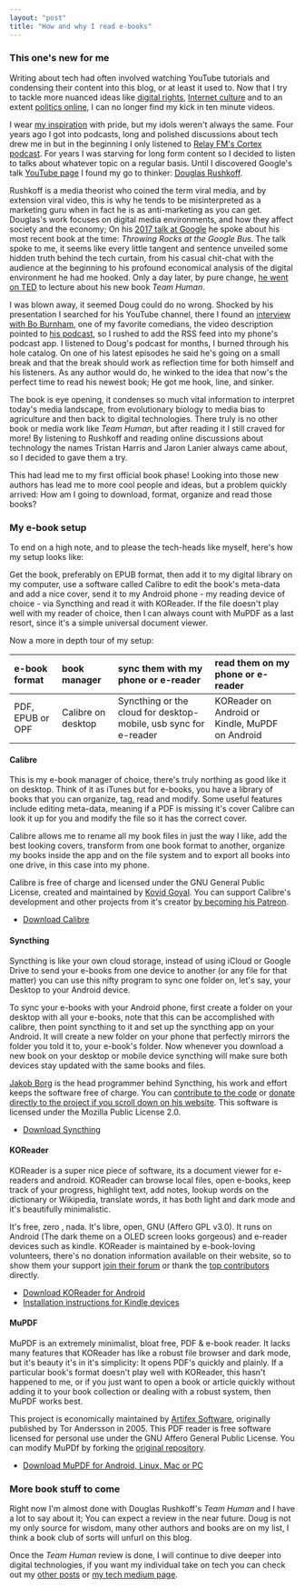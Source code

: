 ```yaml
---
layout: "post"
title: "How and why I read e-books"
---
```


### This one's new for me

Writing about tech had often involved watching YouTube tutorials and condensing their content into this blog, or at least it used to. Now that I try to tackle more nuanced ideas like [digital rights][1], [Internet culture][2] and to an extent [politics online][3], I can no longer find my kick in ten minute videos.

[1]: https://alex-esc.github.io/posts/what-tech-says-about-us.html
[2]: https://alex-esc.github.io/posts/alt-tech.html
[3]: https://alex-esc.github.io/posts/dont-quit-social-media-fix-social-media.html

I wear [my inspiration][4] with pride, but my idols weren't always the same. Four years ago I got into podcasts, long and polished discussions about tech drew me in but in the beginning I only listened to [Relay FM's Cortex podcast][5]. For years I was starving for long form content so I decided to listen to talks about whatever topic on a regular basis. Until I discovered Google's talk [YouTube page][6] I found my go to thinker: [Douglas Rushkoff][7].

[4]: https://alex-esc.github.io/posts/im-on-medium.html
[5]: https://www.relay.fm/cortex
[6]: https://www.youtube.com/user/AtGoogleTalks
[7]: https://en.wikipedia.org/wiki/Douglas_Rushkoff

Rushkoff is a media theorist who coined the term viral media, and by extension viral video, this is why he tends to be misinterpreted as a marketing guru when in fact he is as anti-marketing as you can get. Douglas's work focuses on digital media environments, and how they affect society and the economy; On his [2017 talk at Google][8] he spoke about his most recent book at the time: *Throwing Rocks at the Google Bus*. The talk spoke to me, it seems like every little tangent and sentence unveiled some hidden truth behind the tech curtain, from his casual chit-chat with the audience at the beginning to his profound economical analysis of the digital environment he had me hooked. Only a day later, by pure change, [he went on TED][9] to lecture about his new book *Team Human*.

I was blown away, it seemed Doug could do no wrong. Shocked by his presentation I searched for his YouTube channel, there I found an [interview with Bo Burnham][10], one of my favorite comedians, the video description pointed to [his podcast][11], so I rushed to add the RSS feed into my phone's podcast app. I listened to Doug's podcast for months, I burned through his hole catalog. On one of his latest episodes he said he's going on a small break and that the break should work as reflection time for both himself and his listeners. As any author would do, he winked to the idea that now's the perfect time to read his newest book; He got me hook, line, and sinker.

[8]: https://www.youtube.com/watch?v=0EnmH95016w
[9]: https://www.youtube.com/watch?v=Is1YUQVYkvY
[10]: https://www.youtube.com/watch?v=TkUt_KG0zAc
[11]: https://teamhuman.fm/

The book is eye opening, it condenses so much vital information to interpret today's media landscape, from evolutionary biology to media bias to agriculture and then back to digital technologies. There truly is no other book or media work like *Team Human*, but after reading it I still craved for more! By listening to Rushkoff and reading online discussions about technology the names Tristan Harris and Jaron Lanier always came about, so I decided to gave them a try.

This had lead me to my first official book phase! Looking into those new authors has lead me to more cool people and ideas, but a problem quickly arrived: How am I going to download, format, organize and read those books?

### My e-book setup

To end on a high note, and to please the tech-heads like myself, here's how my setup looks like:

Get the book, preferably on EPUB format, then add it to my digital library on my computer, use a software called Calibre to edit the book's meta-data and add a nice cover, send it to my Android phone - my reading device of choice - via Syncthing and read it with KOReader. If the file doesn't play well with my reader of choice, then I can always count with MuPDF as a last resort, since it's a simple universal document viewer.

Now a more in depth tour of my setup:


| e-book format    | book manager       | sync them with my phone or e-reader                              | read them on my phone or e-reader               |
|:-----------------|:-------------------|:-----------------------------------------------------------------|:------------------------------------------------|
| PDF, EPUB or OPF | Calibre on desktop | Syncthing or the cloud for desktop-mobile, usb sync for e-reader | KOReader on Android or Kindle, MuPDF on Android |


#### Calibre

This is my e-book manager of choice, there's truly northing as good like it on desktop. Think of it as iTunes but for e-books, you have a library of books that you can organize, tag, read and modify. Some useful features include editing meta-data, meaning if a PDF is missing it's cover Calibre can look it up for you and modify the file so it has the correct cover.

Calibre allows me to rename all my book files in just the way I like, add the best looking covers, transform from one book format to another, organize my books inside the app and on the file system and to export all books into one drive, in this case into my phone.

Calibre is free of charge and licensed under the GNU General Public License, created and maintained by [Kovid Goyal](https://kovidgoyal.net/). You can support Calibre's development and other projects from it's creator [by becoming his Patreon](https://www.patreon.com/kovidgoyal).

* [Download Calibre](https://calibre-ebook.com/)

#### Syncthing

Syncthing is like your own cloud storage, instead of using iCloud or Google Drive to send your e-books from one device to another (or any file for that matter) you can use this nifty program to sync one folder on, let's say, your Desktop to your Android device.

To sync your e-books with your Android phone, first create a folder on your desktop with all your e-books, note that this can be accomplished with calibre, then point syncthing to it and set up the syncthing app on your Android. It will create a new folder on your phone that perfectly mirrors the folder you told it to, your e-book's folder. Now whenever you download a new book on your desktop or mobile device syncthing will make sure both devices stay updated with the same books and files.

[Jakob Borg](https://twitter.com/jakobborg) is the head programmer behind Syncthing, his work and effort keeps the software free of charge. You can [contribute to the code](https://github.com/syncthing/syncthing) or [donate directly to the project if you scroll down on his website](https://syncthing.net/). This software is licensed under the Mozilla Public License 2.0.

* [Download Syncthing](https://syncthing.net/)



#### KOReader

KOReader is a super nice piece of software, its a document viewer for e-readers and android. KOReader can browse local files, open e-books, keep track of your progress, highlight text, add notes, lookup words on the dictionary or Wikipedia, translate words, it has both light and dark mode and it's beautifully minimalistic.

It's free, zero , nada. It's libre, open, GNU (Affero GPL v3.0). It runs on Android (The dark theme on a OLED screen looks gorgeous) and e-reader devices such as kindle. KOReader is maintained by e-book-loving volunteers, there's no donation information available on their website, so to show them your support [join their forum](https://www.mobileread.com/forums/forumdisplay.php?f=276) or thank the [top contributors](https://github.com/koreader/koreader#contributors) directly.

* [Download KOReader for Android](https://f-droid.org/en/packages/org.koreader.launcher/)
* [Installation instructions for Kindle devices](https://github.com/koreader/koreader/wiki/Installation-on-Kindle-devices)


#### MuPDF

MuPDF is an extremely minimalist, bloat free, PDF & e-book reader. It lacks many features that KOReader has like a robust file browser and dark mode, but it's beauty it's in it's simplicity: It opens PDF's quickly and plainly. If a particular book's format doesn't play well with KOReader, this hasn't happened to me, or if you just want to open a book or article quickly without adding it to your book collection or dealing with a robust system, then MuPDF works best.

This project is economically maintained by [Artifex Software](https://artifex.com/), originally published by Tor Andersson in 2005. This PDF reader is free software licensed for personal use under the GNU Affero General Public License. You can modify MuPDf by forking the [original repository](http://git.ghostscript.com/?p=mupdf.git;a=summary).

* [Download MuPDF for Android, Linux, Mac or PC](https://mupdf.com/)


### More book stuff to come

Right now I'm almost done with Douglas Rushkoff's *Team Human* and I have a lot to say about it; You can expect a review in the near future. Doug is not my only source for wisdom, many other authors and books are on my list, I think a book club of sorts will unfurl on this blog.

Once the *Team Human* review is done, I will continue to dive deeper into digital technologies, if you want my individual take on tech you can check out my [other posts](https://alex-esc.github.io/posts/archive.html) or [my tech medium page](https://medium.com/digital-rights).